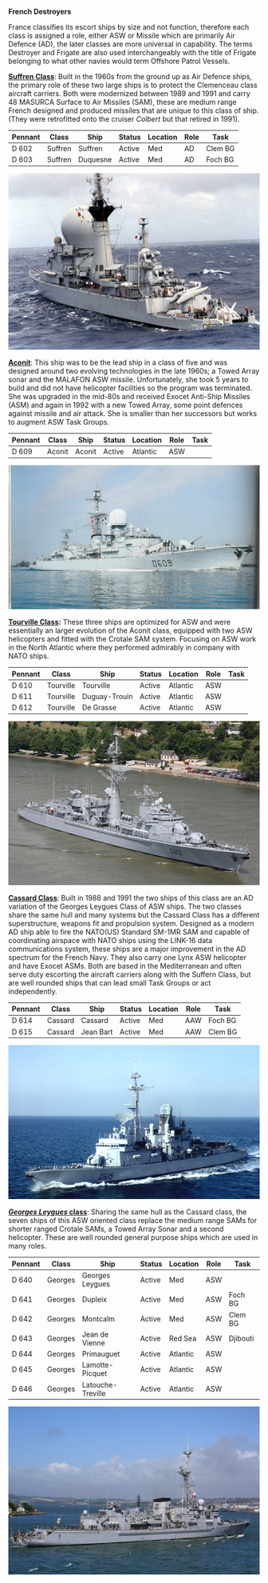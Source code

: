 **French Destroyers**

France classifies its escort ships by size and not function, therefore
each class is assigned a role, either ASW or Missile which are primarily
Air Defence (AD), the later classes are more universal in capability.
The terms Destroyer and Frigate are also used interchangeably with the
title of Frigate belonging to what other navies would term Offshore
Patrol Vessels.

[**Suffren
Class**](http://www.seaforces.org/marint/French-Navy/Destroyer-Frigate/Suffren-class.htm):
Built in the 1960s from the ground up as Air Defence ships, the primary
role of these two large ships is to protect the Clemenceau class
aircraft carriers. Both were modernized between 1989 and 1991 and carry
48 MASURCA Surface to Air Missiles (SAM), these are medium range French
designed and produced missiles that are unique to this class of ship.
(They were retrofitted onto the cruiser *Colbert* but that retired in
1991).

| **Pennant** | **Class** | **Ship** | **Status** | **Location** | **Role** | **Task** |
| ----------- | --------- | -------- | ---------- | ------------ | -------- | -------- |
| D 602       | Suffren   | Suffren  | Active     | Med          | AD       | Clem BG  |
| D 603       | Suffren   | Duquesne | Active     | Med          | AD       | Foch BG  |

![](/assets/images/nato/fr/navy/Destroyers/image1.jpg)

[**Aconit**](http://www.seaforces.org/marint/French-Navy/Destroyer-Frigate/D-609-FS-Aconit.htm):
This ship was to be the lead ship in a class of five and was designed
around two evolving technologies in the late 1960s; a Towed Array sonar
and the MALAFON ASW missile. Unfortunately, she took 5 years to build
and did not have helicopter facilities so the program was terminated.
She was upgraded in the mid-80s and received Exocet Anti-Ship Missiles
(ASM) and again in 1992 with a new Towed Array, some point defences
against missile and air attack. She is smaller than her successors but
works to augment ASW Task
Groups.

| **Pennant** | **Class** | **Ship** | **Status** | **Location** | **Role** | **Task** |
| ----------- | --------- | -------- | ---------- | ------------ | -------- | -------- |
| D 609       | Aconit    | Aconit   | Active     | Atlantic     | ASW      |          |

![](/assets/images/nato/fr/navy/Destroyers/image2.jpg)

**[Tourville
Class](http://www.seaforces.org/marint/French-Navy/Destroyer-Frigate/Tourville-class.htm):**
These three ships are optimized for ASW and were essentially an larger
evolution of the Aconit class, equipped with two ASW helicopters and
fitted with the Crotale SAM system. Focusing on ASW work in the North
Atlantic where they performed admirably in company with NATO
ships.

| **Pennant** | **Class** | **Ship**      | **Status** | **Location** | **Role** | **Task** |
| ----------- | --------- | ------------- | ---------- | ------------ | -------- | -------- |
| D 610       | Tourville | Tourville     | Active     | Atlantic     | ASW      |          |
| D 611       | Tourville | Duguay-Trouin | Active     | Atlantic     | ASW      |          |
| D 612       | Tourville | De Grasse     | Active     | Atlantic     | ASW      |          |

![](/assets/images/nato/fr/navy/Destroyers/image3.png)

[**Cassard
Class**](http://www.seaforces.org/marint/French-Navy/Destroyer-Frigate/Cassard-class.htm):
Built in 1988 and 1991 the two ships of this class are an AD variation
of the Georges Leygues Class of ASW ships. The two classes share the
same hull and many systems but the Cassard Class has a different
superstructure, weapons fit and propulsion system. Designed as a modern
AD ship able to fire the NATO(US) Standard SM-1MR SAM and capable of
coordinating airspace with NATO ships using the LINK-16 data
communications system, these ships are a major improvement in the AD
spectrum for the French Navy. They also carry one Lynx ASW helicopter
and have Exocet ASMs. Both are based in the Mediterranean and often
serve duty escorting the aircraft carriers along with the Suffern Class,
but are well rounded ships that can lead small Task Groups or act
independently.

| **Pennant** | **Class** | **Ship**  | **Status** | **Location** | **Role** | **Task** |
| ----------- | --------- | --------- | ---------- | ------------ | -------- | -------- |
| D 614       | Cassard   | Cassard   | Active     | Med          | AAW      | Foch BG  |
| D 615       | Cassard   | Jean Bart | Active     | Med          | AAW      | Clem BG  |

![](/assets/images/nato/fr/navy/Destroyers/image4.jpg)

[***Georges Leygues*
class**](http://www.seaforces.org/marint/French-Navy/Destroyer-Frigate/Georges-Leygues-class.htm):
Sharing the same hull as the Cassard class, the seven ships of this ASW
oriented class replace the medium range SAMs for shorter ranged Crotale
SAMs, a Towed Array Sonar and a second helicopter. These are well
rounded general purpose ships which are used in many
roles.

| **Pennant** | **Class** | **Ship**          | **Status** | **Location** | **Role** | **Task** |
| ----------- | --------- | ----------------- | ---------- | ------------ | -------- | -------- |
| D 640       | Georges   | Georges Leygues   | Active     | Med          | ASW      |          |
| D 641       | Georges   | Dupleix           | Active     | Med          | ASW      | Foch BG  |
| D 642       | Georges   | Montcalm          | Active     | Med          | ASW      | Clem BG  |
| D 643       | Georges   | Jean de Vienne    | Active     | Red Sea      | ASW      | Djibouti |
| D 644       | Georges   | Primauguet        | Active     | Atlantic     | ASW      |          |
| D 645       | Georges   | Lamotte-Picquet   | Active     | Atlantic     | ASW      |          |
| D 646       | Georges   | Latouche-Treville | Active     | Atlantic     | ASW      |          |

![](/assets/images/nato/fr/navy/Destroyers/image5.jpg)
